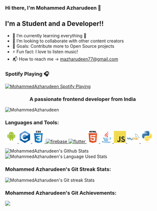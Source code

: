 ### Hi there, I'm Mohammed Azharudeen 👋

## I'm a Student and a Developer!!

- 🌱 I’m currently learning everything 🤣
- 👯 I’m looking to collaborate with other content creators
- 🥅 Goals: Contribute more to Open Source projects
- ⚡ Fun fact: I love to listen music!
- 📬 How to reach me -> mazharudeen77@gmail.com

### Spotify Playing 🎧

[<img src="https://now-playing-codestackr.vercel.app/api/spotify-playing" alt="MohammedAzharudeen Spotify Playing" width="350" />](https://open.spotify.com/user/swyqyimdc12jajde4vpwd2x1b)

<h3 align="center">A passionate frontend developer from India</h3>

<p align="left"> <img src="https://komarev.com/ghpvc/?username=MohammedAzharudeen&label=Profile%20views&color=0e75b6&style=flat" alt="MohammedAzharudeen" /> </p>


<h3 align="left">Languages and Tools:</h3>
<p align="left"> <a href="https://developer.android.com" target="_blank"> <img src="https://raw.githubusercontent.com/devicons/devicon/master/icons/android/android-original-wordmark.svg" alt="android" width="40" height="40"/> </a> <a href="https://www.cprogramming.com/" target="_blank"> <img src="https://raw.githubusercontent.com/devicons/devicon/master/icons/c/c-original.svg" alt="c" width="40" height="40"/> </a> <a href="https://www.w3schools.com/css/" target="_blank"> <img src="https://raw.githubusercontent.com/devicons/devicon/master/icons/css3/css3-original-wordmark.svg" alt="css3" width="40" height="40"/> </a> <a href="https://firebase.google.com/" target="_blank"> <img src="https://www.vectorlogo.zone/logos/firebase/firebase-icon.svg" alt="firebase" width="40" height="40"/> </a> <a href="https://flutter.dev" target="_blank"> <img src="https://www.vectorlogo.zone/logos/flutterio/flutterio-icon.svg" alt="flutter" width="40" height="40"/> </a> <a href="https://www.w3.org/html/" target="_blank"> <img src="https://raw.githubusercontent.com/devicons/devicon/master/icons/html5/html5-original-wordmark.svg" alt="html5" width="40" height="40"/> </a> <a href="https://www.java.com" target="_blank"> <img src="https://raw.githubusercontent.com/devicons/devicon/master/icons/java/java-original.svg" alt="java" width="40" height="40"/> </a> <a href="https://developer.mozilla.org/en-US/docs/Web/JavaScript" target="_blank"> <img src="https://raw.githubusercontent.com/devicons/devicon/master/icons/javascript/javascript-original.svg" alt="javascript" width="40" height="40"/> </a> <a href="https://www.mysql.com/" target="_blank"> <img src="https://raw.githubusercontent.com/devicons/devicon/master/icons/mysql/mysql-original-wordmark.svg" alt="mysql" width="40" height="40"/> </a> <a href="https://www.python.org" target="_blank"> <img src="https://raw.githubusercontent.com/devicons/devicon/master/icons/python/python-original.svg" alt="python" width="40" height="40"/> </a> </p>


  <img align="left" alt="MohammedAzharudeen's Github Stats" src="https://github-readme-stats.vercel.app/api?username=MohammedAzharudeen&&show_icons=true&theme=vision-friendly-dark&icon_color=e10074&text_color=15d8be" />


<img align="center" alt="MohammedAzharudeen's Language Used Stats" src="https://github-readme-stats.anuraghazra1.vercel.app/api/top-langs/?username=MohammedAzharudeen&&show_icons=true&theme=vision-friendly-dark&icon_color=e10074&text_color=15d8be&layout=compact" />

<br />

### Mohammed Azharudeen's Git Streak Stats: 
![MohammedAzharudeen's Git streak Stats](https://github-readme-streak-stats.herokuapp.com/?user=MohammedAzharudeen&background=000&border=fff&ring=ffb000&fire=15d8be&currStreakNum=lime&sideNums=ffb000&currStreakLabel=15d8be&sideLabels=15d8be&dates=e10078 "MohammedAzharudeen's Git streak Stats")

### Mohammed Azharudeen's Git Achievements:
<img width="800" src="https://github-profile-trophy.vercel.app/?username=MohammedAzharudeen&rank=SSS,SS,S,AAA,AA,A,B,C,UNKNOWN,SECRET&row=1&column=9&margin-w=15&margin-h=15&theme=onedark"/>
<!-- <img align="center" src="https://github-readme-streak-stats.herokuapp.com/?user=MohammedAzharudeen&background=000&border=fff&ring=ffb000&fire=15d8be&currStreakNum=lime&sideNums=ffb000&currStreakLabel=15d8be&sideLabels=15d8be&dates=e10077" /> -->




<!---
MohammedAzharudeen/MohammedAzharudeen is a ✨ special ✨ repository because its `README.md` (this file) appears on your GitHub profile.
You can click the Preview link to take a look at your changes.
--->
